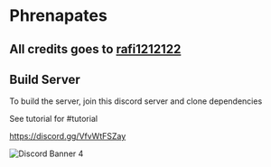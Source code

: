 # Phrenapates

## All credits goes to [rafi1212122](https://github.com/rafi1212122)

## Build Server

To build the server, join this discord server and clone dependencies

See tutorial for #tutorial

https://discord.gg/VfvWtFSZay

![Discord Banner 4](https://discord.com/api/guilds/1286247108898324491/widget.png?style=banner4)
